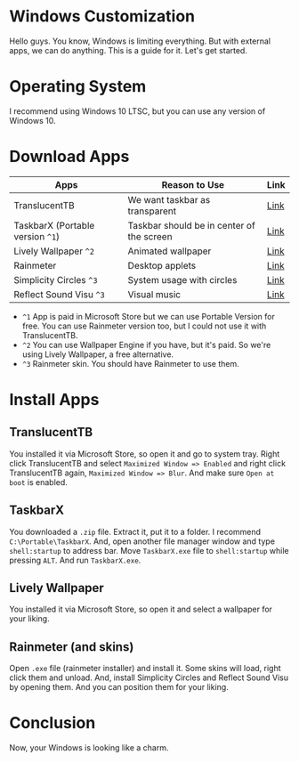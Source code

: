 # Windows Customization
Hello guys. You know, Windows is limiting everything. But with external apps, we can do anything. This is a guide for it. Let's get started.

# Operating System
I recommend using Windows 10 LTSC, but you can use any version of Windows 10.

# Download Apps
|Apps|Reason to Use|Link|
|-|-|-|
|TranslucentTB|We want taskbar as transparent|[Link](https://apps.microsoft.com/detail/9pf4kz2vn4w9?hl=tr-TR&gl=TR)|
|TaskbarX (Portable version `^1`)|Taskbar should be in center of the screen|[Link](https://chrisandriessen.nl/taskbarx)|
|Lively Wallpaper `^2`|Animated wallpaper|[Link](https://apps.microsoft.com/detail/9ntm2qc6qws7?hl=en-US&gl=US)|
|Rainmeter|Desktop applets|[Link](https://www.rainmeter.net)|
|Simplicity Circles `^3`|System usage with circles|[Link](https://visualskins.com/skin/simplicity-circles)|
|Reflect Sound Visu `^3`|Visual music|[Link](https://visualskins.com/skin/reflect-sound-visu)


- `^1` App is paid in Microsoft Store but we can use Portable Version for free. You can use Rainmeter version too, but I could not use it with TranslucentTB.
- `^2` You can use Wallpaper Engine if you have, but it's paid. So we're using Lively Wallpaper, a free alternative.
- `^3` Rainmeter skin. You should have Rainmeter to use them.

# Install Apps
## TranslucentTB
You installed it via Microsoft Store, so open it and go to system tray. Right click TranslucentTB and select `Maximized Window => Enabled` and right click TranslucentTB again, `Maximized Window => Blur`. And make sure `Open at boot` is enabled.

## TaskbarX
You downloaded a `.zip` file. Extract it, put it to a folder. I recommend `C:\Portable\TaskbarX`. And, open another file manager window and type `shell:startup` to address bar. Move `TaskbarX.exe` file to `shell:startup` while pressing `ALT`. And run `TaskbarX.exe`.

## Lively Wallpaper
You installed it via Microsoft Store, so open it and select a wallpaper for your liking.

## Rainmeter (and skins)
Open `.exe` file (rainmeter installer) and install it. Some skins will load, right click them and unload. And, install Simplicity Circles and Reflect Sound Visu by opening them. And you can position them for your liking.

# Conclusion
Now, your Windows is looking like a charm.
